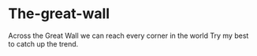 # The-great-wall
Across the Great Wall we can reach every corner in the world
Try my best to catch up the trend.
